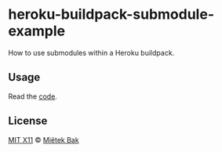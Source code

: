 heroku-buildpack-submodule-example
==================================

How to use submodules within a Heroku buildpack.


Usage
-----

Read the [code](https://github.com/mietek/heroku-buildpack-submodule-example/blob/master/bin/compile).


License
-------

[MIT X11](https://github.com/mietek/license/blob/master/LICENSE.md) © [Miëtek Bak](http://mietek.io/)
